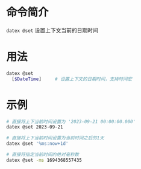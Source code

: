 # 命令简介 

`datex @set` 设置上下文当前的日期时间

# 用法

```bash
datex @set
  [$DateTime]     # 设置上下文的日期时间，支持时间宏
```
# 示例

```bash
# 直接将上下当前时间设置为 '2023-09-21 00:00:00.000'
datex @set 2023-09-21

# 直接将上下当前时间设置为当前时间之后的1天
datex @set '%ms:now+1d'

# 直接将指定当前时间的绝对毫秒数
datex @set -ms 1694368557435
```